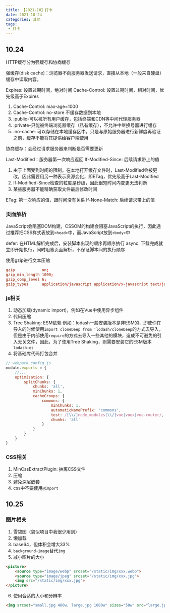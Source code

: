 ```yaml
---
title: 【2021-10】打卡
date: 2021-10-24
categories: 其他
tags:
 - 打卡
---
```


## 10.24

HTTP缓存分为强缓存和协商缓存

强缓存(disk cache)：浏览器不向服务器发送请求，直接从本地（一般来自硬盘）缓存中读取内容。

Expires: 设置过期时间，绝对时间
Cache-Control: 设置过期时间，相对时间，优先级高于Expires

1. Cache-Control: max-age=1000
2. Cache-Control: no-store 不缓存数据到本地
3. :public-可以被所有用户缓存，包括终端和CDN等中间代理服务器
4. :private-只能被终端浏览器缓存（私有缓存），不允许中继换号器进行缓存
5. :no-cache: 可以存储在本地缓存区中，只是与原始服务器进行新鲜度再验证之前，缓存不能将其提供给客户端使用

协商缓存：会经过请求服务器来判断是否需要更新

Last-Modified：服务器第一次响应返回
If-Modified-Since: 后续请求带上的值

1. 由于上面受到时间的限制，在本地打开缓存文件时，Last-Modified会被更改，因此需要用另一种表示资源变化，即ETag，优先级高于Last-Modified
2. If-Modified-Since检查的粒度是秒级，因此很短时间内变更无法判断
3. 某些服务器不能精确获取文件最后修改时间

ETag: 第一次响应的值，跟时间没有关系
If-None-Match: 后续请求带上的值

### 页面解析

JavaScript会阻塞DOM构建，CSSOM的构建会阻塞JavaScript的执行，因此通过推荐把CSS样式表放到`<head>`中，而JavaScript放到`<body>`中

defer: 在HTML解析完成后，安装脚本出现的顺序再顺序执行
async: 下载完成就立即开始执行，同时阻塞页面解析，不保证脚本间的执行顺序

使用gzip进行文本压缩

```conf
gzip            on;
gzip_min_length 1000;
gzip_comp_level 6;
gzip_types      application/javascript application/x-javascript text/javascript;
```

### js相关

1. 动态加载(dynamic import)，例如在Vue中使用异步组件
2. 代码压缩
3. Tree Shaking: ESM依赖
例如：lodash一般安装版本是非ESM的，即使你在导入的时候使用`import cloneDeep from 'lodash/cloneDeep`的方式去导入，但是由于内部使用`require`的方式去导入一些其他的模块，造成不可避免的引入无关文件，因此，为了使用Tree Shaking，则需要安装它的ESM版本`lodash-es`
4. 将基础库代码打包合并
```js
// webpack.config.js
module.exports = {
    //...
    optimization: {
        splitChunks: {
            chunks: 'all',
            minChunks: 1,
            cacheGroups: {
                commons: {
                    minChunks: 1,
                    automaticNamePrefix: 'commons',
                    test: /[\\/]node_modules[\\/]vue|vuex|vue-router/,
                    chunks: 'all'
                }
            }
        }
    }
}
```

### CSS相关

1. MinCssExtractPlugin: 抽离CSS文件
2. 压缩
3. 避免深层嵌套
4. css中不要使用`@import`

## 10.25

### 图片相关

1. 雪碧图（貌似项目中我很少用到）
2. 懒加载
3. base64，但体积会增大33%
4. `background-image`替代`img`
5. 减小图片的大小
```html
<picture>
    <source type="image/webp" srcset="/static/img/xxx.webp">
    <source type="image/jpeg" srcset="/static/img/xxx.jpg">
    <img src="/static/img/xxx.jpg">
</picture>
```
6. 使用合适的大小和分辨率
```html
<img srcset="small.jpg 480w, large.jpg 1080w" sizes="50w" src="large.jpg" >
```